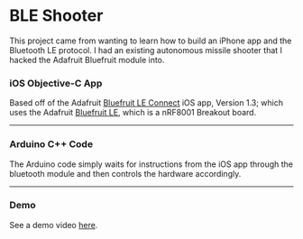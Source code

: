 BLE Shooter
===========

This project came from wanting to learn how to build an iPhone app and the Bluetooth LE protocol. I had an existing autonomous missile shooter that I hacked the Adafruit Bluefruit module into.

### iOS Objective-C App ###
Based off of the Adafruit [Bluefruit LE Connect](https://github.com/adafruit/Bluefruit_LE_Connect) iOS app, Version 1.3; which uses the Adafruit [Bluefruit LE](http://www.adafruit.com/products/1697), which is a nRF8001 Breakout board.

--------------------------------------------------------------------------------------------------

### Arduino C++ Code ###

The Arduino code simply waits for instructions from the iOS app through the bluetooth module and then controls the hardware accordingly.

--------------------------------------------------------------------------------------------------

### Demo ###

See a demo video [here](http://youtu.be/vqHWxgjiyA8).
